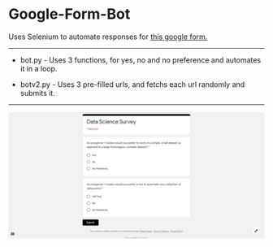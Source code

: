 # Google-Form-Bot

Uses Selenium to automate responses for [this google form.](https://forms.gle/X6uCejPE7qwhWnm99)

----------------------------------------------------------------------------------------------------------------------------------------

* bot.py - Uses 3 functions, for yes, no and no preference and automates it in a loop.

* botv2.py - Uses 3 pre-filled urls, and fetchs each url randomly and submits it.

----------------------------------------------------------------------------------------------------------------------------------------
![google-form](form.jpg)
